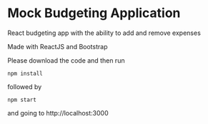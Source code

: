 # Mock Budgeting Application

React budgeting app with the ability to add and remove expenses

Made with ReactJS and Bootstrap

Please download the code and then run

`npm install`

followed by

`npm start`

and going to
http://localhost:3000
